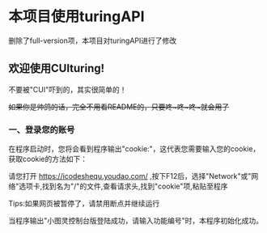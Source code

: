 # 本项目使用turingAPI

删除了full-version项，本项目对turingAPI进行了修改

## 欢迎使用CUIturing!

不要被"CUI"吓到的，其实很简单的！

~~如果你是帅鸽的话，完全不用看README的，只要咚~咚~咚~就会用了~~

### 一、登录您的账号

在程序启动时，您将会看到程序输出"cookie:"，这代表您需要输入您的cookie，获取cookie的方法如下：

请您打开 https://icodeshequ.youdao.com/ ,按下F12后，选择"Network"或"网络"选项卡,找到名为"/"的文件,查看请求头,找到"cookie"项,粘贴至程序

Tips:如果网页被暂停了，请禁用断点并继续运行

当程序输出"小图灵控制台版登陆成功，请输入功能编号"时，本程序初始化成功。
